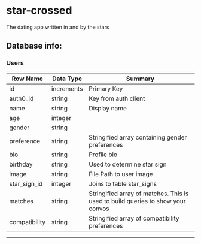 # star-crossed
The dating app written in and by the stars

## Database info:
### Users 
  | Row Name | Data Type | Summary |
  | --- | --- | --- |
  | id | increments | Primary Key |
  | auth0_id | string | Key from auth client |
  | name | string | Display name |
  | age | integer | |
  | gender | string | |
  | preference | string | Stringified array containing gender preferences |
  | bio | string | Profile bio |
  | birthday | string | Used to determine star sign |
  | image | string | File Path to user image |
  | star_sign_id | integer | Joins to table star_signs |
  | matches | string | Stringified array of matches. This is used to build queries to show your convos |
  | compatibility | string | Stringified array of compatibility preferences |
  
  ---
